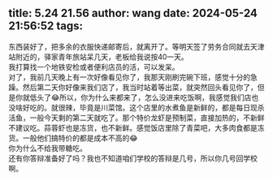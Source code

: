 title: 5.24 21.56
author: wang
date: 2024-05-24 21:56:52
tags:
---
东西装好了，把多余的衣服快递邮寄后，就离开了。等明天签了劳务合同就去天津站附近的，驿家青年旅站呆几天，老板给我说按40一天。  
我打算找一个地铁安检或者便利店员的活，可以发呆。  
对了，我前几天晚上有一次好像看见你了，我那天刚刷完碗下班，感觉十分的急躁。然后第二天你好像来我们店了，我当时站着等出菜，就突然回头看见你了，但是你就低头了😂所以，你为什么来都来了，怎么没进来吃饭啊，我感觉我们店也没啥好吃的。就很辣，毕竟是川菜馆。这个店里的水煮鱼是新鲜的，都是每日现杀活鱼，一般今天剩的第二天就吃了。那个特价龙虾是预制菜，直接加热的，不新鲜不建议吃。蒜蓉虾也是冻货，也不新鲜。感觉饭店里除了青菜吧，大多肉食都是冻货。一般他们搞特价的都是成本不高的😂  
你为什么不给我带糖吃。  
还有你答辩准备好了吗？我也不知道咱们学校的答辩是几号，所以你几号回学校啊。  
